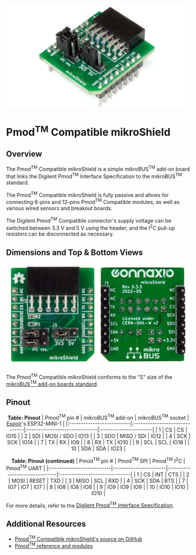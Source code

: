 <center>

![Pmod_Compatible_mikroShield_iso](./pmod-compatible-mikroshield-iso1.jpg)

</center>


# Pmod<sup>TM</sup> Compatible mikroShield

## Overview
The Pmod<sup>TM</sup> Compatible mikroShield is a simple mikroBUS<sup>TM</sup> add-on board that links the Digilent Pmod<sup>TM</sup> Interface Specification to the mikroBUS<sup>TM</sup> standard. 

The Pmod<sup>TM</sup> Compatible mikroShield is fully passive and allows for connecting 6-pins and 12-pins Pmod<sup>TM</sup> Compatible modules, as well as various wired sensors and breakout boards.

The Digilent Pmod<sup>TM</sup> Compatible connector's supply voltage can be switched between 3.3 V and 5 V using the header, and the I<sup>2</sup>C pull-up resistors can be disconnected as necessary.

## Dimensions and Top & Bottom Views
<center>

![Pmod_Compatible_mikroShield_top_bottom](./pmod-compatible-mikroshield-top-bot-01.jpg)

</center>

The Pmod<sup>TM</sup> Compatible mikroShield conforms to the "S" size of the [mikroBUS<sup>TM</sup> add-on boards standard](https://download.mikroe.com/documents/standards/mikrobus/mikrobus-add-on%20boards-standard.pdf).

## Pinout

<center>

**Table: Pinout**
| Pmod<sup>TM</sup> pin #   | mikroBUS<sup>TM</sup> add-on  | mikroBUS<sup>TM</sup> socket  | [Espoir](https://docs.connaxio.com/espoir/hardware.html)'s ESP32-MINI-1 |
|:--------------------------|:------------------------------|:------------------------------|:----------------------|
| 1                         | CS                            | CS                            | IO15                  |
| 2                         | SDI                           | MOSI / SDO                    | IO13                  |
| 3                         | SDO                           | MISO / SDI                    | IO12                  |
| 4                         | SCK                           | SCK                           | IO14                  |
| 7                         | TX                            | RX                            | IO9                   |
| 8                         | RX                            | TX                            | IO10                  |
| 9                         | SCL                           | SCL                           | IO18                  |
| 10                        | SDA                           | SDA                           | IO23                  |

**Table: Pinout (continued)**
| Pmod<sup>TM</sup> pin #   | Pmod<sup>TM</sup> SPI | Pmod<sup>TM</sup> I<sup>2</sup>C  | Pmod<sup>TM</sup> UART    |
|:--------------------------|:----------------------|:------------------------------|:------------------------------|
| 1                         | CS                    | INT                           | CTS                           |
| 2                         | MOSI                  | RESET                         | TXD                           |
| 3                         | MISO                  | SCL                           | RXD                           |
| 4                         | SCK                   | SDA                           | RTS                           |
| 7                         | IO7                   | IO7                           | IO7                           |
| 8                         | IO8                   | IO8                           | IO8                           |
| 9                         | IO9                   | IO9                           | IO9                           |
| 10                        | IO10                  | IO10                          | IO10                          |

</center>

For more details, refer to the [Digilent Pmod<sup>TM</sup> Interface Specification](https://digilent.com/reference/_media/reference/pmod/pmod-interface-specification-1_3_1.pdf).




## Additional Resources
- [Pmod<sup>TM</sup> Compatible mikroShield's source on GitHub](https://github.com/Connaxio/pmod-compatible-mikroshield)
- [Pmod<sup>TM</sup> reference and modules](https://digilent.com/reference/pmod/start)
